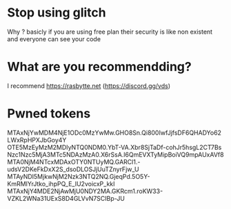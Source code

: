 # Stop using glitch
Why ? basicly if you are using free plan their security is like non existent and everyone can see your code
# What are you recommendding?
I recommend https://rasbytte.net (https://discord.gg/vds)
# Pwned tokens
MTAxNjYwMDM4NjE1ODc0MzYwMw.GHO8Sn.Qi800IwfJjfsDF6QHADYo62LWxRpHPXJbGoy4Y\
OTE5MzEyMzM2MDIyNTQ0NDM0.YbT-VA.Xbr8SjTaDf-cohJr5hsgL2CT7Bs\
Nzc1Nzc5MjA3MTc5NDAzMzA0.X6rSsA.l6QmEVXTyMipBoiVQ9mpAUxAVf8\
MTA0NjM4NTcxMDAxOTY0NTUyMQ.GARCl1.-udsV2DKeFkDxX2S_dsoDLOSJjUuTZnyrFjw_U\
MTAyNDI5MjkwNjM2Nzk3NTQ2NQ.GjeqPd.5O5Y-KmRMIYrJtko_ihpPQ_E_IU2voicxP_kkI\
MTAxNjY4MDE2NjAwMjU0NDY2MA.GKRcm1.roKW33-VZKL2WNa31UExS8D4GLVvN7SCIBp-JU
